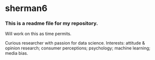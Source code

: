 # sherman6

### This is a readme file for my repository. 

Will work on this as time permits.

Curious researcher with passion for data science. Interests: attitude & opinion research; consumer perceptions; psychology; machine learning; media bias.
